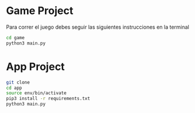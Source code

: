 # Game Project

Para correr el juego debes seguir las siguientes instrucciones en la terminal

```sh
cd game
python3 main.py
```


# App Project

```sh
git clone
cd app
source env/bin/activate
pip3 install -r requirements.txt
python3 main.py
```